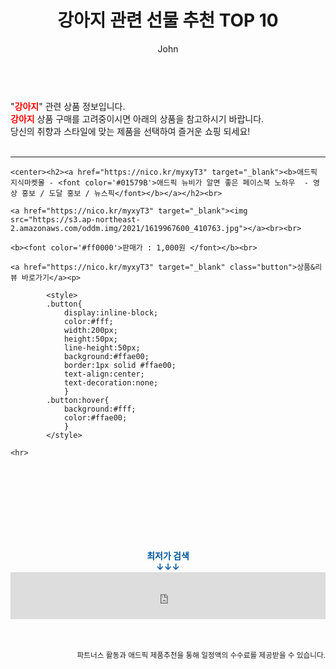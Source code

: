 ﻿---
layout: post
title:  "강아지 관련 선물 추천 TOP 10"
author: John
categories: [ 강아지 ]
tags: [ 강아지, 강아지 종류, 강아지 분양, 강아지 복숭아, 강아지 사진, 강아지풀, 강아지 짤, 강아지 일러스트, 강아지상, 강아지똥 ]
image: https://s3.ap-northeast-2.amazonaws.com/oddm.img/2021/1619967600_410763.jpg 
description: "강아지 관련 선물 추천 TOP 10 관련 상품으로 가장 고객 선호도가 높은 제품입니다."
toc: true
toc_sticky: true
---

<br>
"<b><font color='#ff0000'>강아지</font></b>" 관련 상품 정보입니다.
<br>
<b><font color='#ff0000'>강아지</font></b> 상품 구매를 고려중이시면 아래의 상품을 참고하시기 바랍니다.
<br>
당신의 취향과 스타일에 맞는 제품을 선택하여 즐거운 쇼핑 되세요!
<br><br>
<hr>
<p>
    
    <center><h2><a href="https://nico.kr/myxyT3" target="_blank"><b>애드픽 지식마켓몰 - <font color='#01579B'>애드픽 뉴비가 알면 좋은 페이스북 노하우  - 영상 홍보 / 도달 홍보 / 뉴스픽</font></b></a></h2><br>
    
    <a href="https://nico.kr/myxyT3" target="_blank"><img src="https://s3.ap-northeast-2.amazonaws.com/oddm.img/2021/1619967600_410763.jpg"></a><br><br>
    
    <b><font color='#ff0000'>판매가 : 1,000원 </font></b><br>
    
    <a href="https://nico.kr/myxyT3" target="_blank" class="button">상품&리뷰 바로가기</a><p>
    
            <style>
            .button{
                display:inline-block;
                color:#fff;
                width:200px;
                height:50px;
                line-height:50px;
                background:#ffae00;
                border:1px solid #ffae00;
                text-align:center;
                text-decoration:none;
                }
            .button:hover{
                background:#fff;
                color:#ffae00;
                }
            </style>
    
    <hr>
    
<br><br><br><br><br><br><br>
<center><b><font color='#01579B' size='medium'>최저가 검색<br>
↓↓↓</font></b></center>
<center><iframe src="https://coupa.ng/b1Tbjx" width="100%" height="75" frameborder="0" scrolling="no" referrerpolicy="unsafe-url"></iframe></center>
<br><br>
<p>
<small>
    <div align="right">파트너스 활동과 애드픽 제품추천을 통해 일정액의 수수료를 제공받을 수 있습니다.</div>
</small>
</p>
